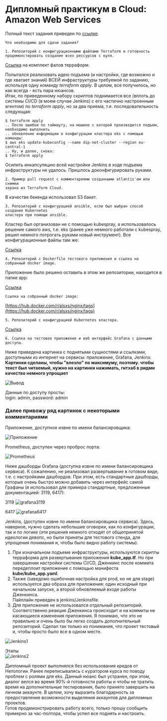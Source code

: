 # Дипломный практикум в Cloud: Amazon Web Services  
  
  
Полный текст задания приведен по [ссылке](https://github.com/als-port/devops-diplom).  
 
    
```text
Что необходимо для сдачи задания?

1. Репозиторий с конфигурационными файлами Terraform и готовность 
продемонстировать создание всех рессурсов с нуля.   
 ``` 
[Ссылка](https://github.com/als-port/dip-net/blob/main/terraform) на комплект фалов терраформ.

Попытался реализовать идею подъема (и настройки, где возможно и где хватает знаний) ВСЕЙ инфраструктуры требуемой по заданию, используя одну команду *terraform* *apply*. В целом, все получилось, но как всегда - есть пара нюансов.  
Итак, по приведенному набору скриптов поднимается все (вплоть до системы CI/CD (в моем случае Jenkins) с его частично настроенным агентом) по *terraform* *apply*, но за два приема, т.е. последовательность следующая:    

```shell
$ terraform apply
.. После ошибки по таймауту, на машине с которой производится подъем, необходимо выполнить 
.. обновление информации о конфигурации кластера eks с помощью команды:  
$ aws eks update-kubeconfig --name dip-net-cluster --region eu-central-1
.. Ну, и далее, снова:  
$ terraform apply
```
  
Осилить инкапсуляцию всей настройки Jenkins в ходе подъема инфраструктуры не удалось. Пришлось доконфигурировать руками.      
   
```text
2. Пример pull request с комментариями созданными atlantis'ом или снимки  
экрана из Terraform Cloud.  
```  
  
В качестве бекенда использовал S3 бакет.  
    
```text
3. Репозиторий с конфигурацией ansible, если был выбран способ создания Kubernetes 
кластера при помощи ansible.  
  ```

Кластер был организован не с помощью kubespray, а использовалось решение самого aws, т.е. eks (ранее уже немного работали с kubespray, решил немного потрогать руками новый инструмент). Все конфигурационные файлы там же:    

[Ссылка](https://github.com/als-port/dip-net/blob/main/terraform)  
  
```text
4. Репозиторий с Dockerfile тестового приложения и ссылка на  
собранный docker image.  
  ```

Приложение было решено оставить в этом же репозитории, находится в папке app:     

[Ссылка](https://github.com/als-port/dip-net/blob/main/app)

```text
Ссылка на собранный docker image:   
```
[https://hub.docker.com/r/alsxs/nginx/tags](https://hub.docker.com/r/alsxs/nginx/tags)
    
  
```text
5. Репозиторий с конфигурацией Kubernetes кластера.  
``` 
[Ссылка](https://github.com/als-port/dip-net/blob/main/terraform)  
  
```text
6. Ссылка на тестовое приложение и веб интерфейс Grafana с данными доступа.
```  
  
Ниже приведена картинка с поднятыми сущностями и ссылками, доступными из интернет на сервисы: приложение, Grafana, Jenkins:     
**Картинки сделаны, чтобы "влезло" по максимуму, поэтому. чтобы текст был читаемый, нужно на картинки нажимать, гитхаб в ридми качество немного упрощает**  
  
![Вывод](https://github.com/als-port/dip-net/blob/main/pics/cons_app_grafana_prometheus_jenkins.png)
  
Данные по доступу просты:  
login: admin, password: admin    

### Далее привожу ряд картинок с некоторыми комментариями  
  
  
Приложение, доступное извне по имени балансировщика:  
  
![Приложение](https://github.com/als-port/dip-net/blob/main/pics/app_lb.png)  
  
  

Prometheus, доступен через проброс порта:  
  
![Prometheus](https://github.com/als-port/dip-net/blob/main/pics/prometheus.png)  
  
  
  
Ниже дашборды Grafana (доступна извне по имени балансировщика сервиса). К сожалению, не реализовал развертывание в готовом виде, т.е. с настройками дашбордов. При этом, есть стандартные дашборды, которые очень быстро можно добавить через интерфейс самой Графаны (я использовал для примера стандартные, предложенные документацией: 3119, 6417):  
  
3119
![grafana3119](https://github.com/als-port/dip-net/blob/main/pics/grafana3119.png)  
  
6417
![grafana6417](https://github.com/als-port/dip-net/blob/main/pics/grafana6417_2.png)  
  
  
  
Jenkins, (доступен извне по имени балансировщика сервиса). Здесь, наверное, нужно сделать небольшие оговорки, как по конфигурации, так и по логике (эти решения немного отходят от общепринятой идеологии девопс, но были приняты для тестового стенда, для упрощения понимания и, чтобы было видно работу системы).  
1. При изначальном подъеме инфраструктуры, используются скрипты терраформа для развертывания приложения **kube_app.tf**. Но при завершении настройки системы CI/CD, Дженкинс после коммита передеплоит приложение с помощью манифеста **kube/kube_app.yaml**.  
2. Также (заведомо ошибочная настройка для prod, но не для stage) используется два образа для приложения: один исходный при начальном запуске, а второй обновляемый входе работы Дженкинса.   
Пайплайн приведен в jenkins/Jenkinsfile.  
3. Для приложения не использовался отдельный репозиторий. Соответственно реакция Дженкинса происходит и на коммиты не касающиеся изменения приложения. Я понимаю, что это не правильно и очень было бы легко создать дополнительный репозиторий. Сделал так только из понимания, что проект тестовый и, чтобы просто было все в одном месте.  
  
![Jenkins1](https://github.com/als-port/dip-net/blob/main/pics/jenkins_out_fin.png)  
  
Этапы  
![Jenkins2](https://github.com/als-port/dip-net/blob/main/pics/jenkins_stages.png)  
  
  
  
Дипломный проект выполнялся без использования кредов от Нетологии. Ранее переписывались с куратором курса по поводу проблем с ролями для eks. Данный нюанс был устранен, при этом, диалог велся во время 90%-й готовности работы и чтобы не тратить время на дополнительные тестирования, было принято завершить на личном аккаунте. В целом, хочу выразить благодарность за предоставление возможности выделения аккаунтов для дипломных проектов.    
Готов продемонстрировать работу всего, только прошу сообщить примерно за час-полтора, чтобы успел все поднять и настроить.  
  
